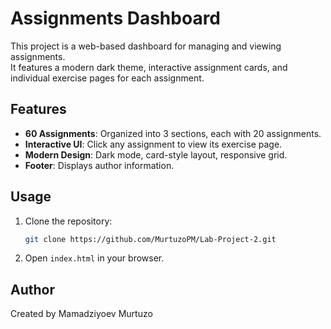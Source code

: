 # Assignments Dashboard

This project is a web-based dashboard for managing and viewing assignments.  
It features a modern dark theme, interactive assignment cards, and individual exercise pages for each assignment.

## Features

- **60 Assignments**: Organized into 3 sections, each with 20 assignments.
- **Interactive UI**: Click any assignment to view its exercise page.
- **Modern Design**: Dark mode, card-style layout, responsive grid.
- **Footer**: Displays author information.

## Usage

1. Clone the repository:
    ```bash
    git clone https://github.com/MurtuzoPM/Lab-Project-2.git
    ```
2. Open `index.html` in your browser.

## Author

Created by Mamadziyoev Murtuzo

